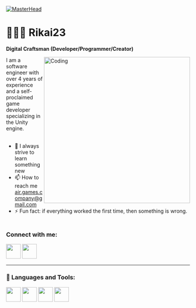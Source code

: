 [![MasterHead](https://github.com/user-attachments/assets/56983432-332d-4798-b3b2-2dc35fdbcba4)](https://vk.com/rikai23)
# 👨🏻‍💻 Rikai23

**Digital Craftsman (Developer/Programmer/Creator)**

<img align="right" alt="Coding" width="400" src = "https://i.pinimg.com/originals/eb/ec/d4/ebecd4010e549f33371d741d46b9b607.gif">

I am a software engineer with over 4 years of experience and a self-proclaimed game developer specializing in the Unity engine.  <br/>   <br/>

- 🌱 I always strive to learn something new
- 📫 How to reach me air.games.company@gmail.com  
- ⚡ Fun fact: if everything worked the first time, then something is wrong.
<br/>   <br/>

<h3 align="left">Connect with me:</h3>
<p aligh="left">
<a href="https://vk.com/rikai23" target="blank"><img align="centre" src="https://github.com/gauravghongde/social-icons/blob/master/PNG/Color/VK.png" width="40" height="40"></a>
<a href="https://t.me/Rikai_04" target="blank"><img align="centre" src="https://github.com/gauravghongde/social-icons/blob/master/PNG/Color/Telegram.png" width="40" height="40"></a>
</p>

---

### 🧰 Languages and Tools:
<p aligh="left">
<a href="https://dotnet.microsoft.com/ru-ru/languages/csharp" target="blank"><img align="centre" src="https://www.jetbrains.com/teamcity/integrations/build-tools/img/c_sharp_logo.png" width="40" height="40"></a>
<a href="https://t.me/Rikai_04" target="blank"><img align="centre" src="https://devblogs.microsoft.com/visualstudio/wp-content/uploads/sites/4/2019/01/visualstudio-1.png" width="40" height="40"></a>
<a href="https://www.adobe.com/ru/products/photoshop.html" target="blank"><img align="centre" src="https://openlab.bmcc.cuny.edu/media-arts-and-technology/wp-content/uploads/sites/395/2021/12/Adobe-Photoshop-Logo-2048x1152.png" width="40" height="40"></a>
<a href="https://en.wikipedia.org/wiki/C_(programming_language)" target="blank"><img align="centre" src="https://kirov-grand-service.ru/templates/abc-theme/images/companilogo/Candy.png" width="40" height="40"></a>
</p>
  


<!--
**Rikai23/Rikai23** is a ✨ _special_ ✨ repository because its `README.md` (this file) appears on your GitHub profile.

Here are some ideas to get you started:

- 🔭 I’m currently working on ...
- 🌱 I’m currently learning ...
- 👯 I’m looking to collaborate on ...
- 🤔 I’m looking for help with ...
- 💬 Ask me about ...
- 📫 How to reach me: ...
- 😄 Pronouns: ...
- ⚡ Fun fact: ...
-->
